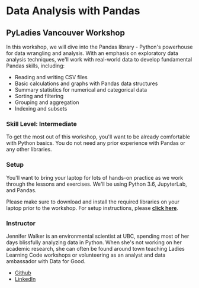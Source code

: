 # Data Analysis with Pandas
## PyLadies Vancouver Workshop

In this workshop, we will dive into the Pandas library - Python's powerhouse for data wrangling and analysis. With an emphasis on exploratory data analysis techniques, we'll work with real-world data to develop fundamental Pandas skills, including:

- Reading and writing CSV files
- Basic calculations and graphs with Pandas data structures
- Summary statistics for numerical and categorical data
- Sorting and filtering
- Grouping and aggregation
- Indexing and subsets

### Skill Level: Intermediate
To get the most out of this workshop, you'll want to be already comfortable with Python basics. You do not need any prior experience with Pandas or any other libraries.

### Setup
You'll want to bring your laptop for lots of hands-on practice as we work through the lessons and exercises. We'll be using Python 3.6, JupyterLab, and Pandas.

Please make sure to download and install the required libraries on your laptop prior to the workshop. For setup instructions, please **[click here](https://jenfly.github.io/pyladies-pandas/SETUP)**.

### Instructor
Jennifer Walker is an environmental scientist at UBC, spending most of her days blissfully analyzing data in Python. When she's not working on her academic research, she can often be found around town teaching Ladies Learning Code workshops or volunteering as an analyst and data ambassador with Data for Good.

- [Github](https://github.com/jenfly)
- [LinkedIn](https://www.linkedin.com/in/jennifermariewalker/)
